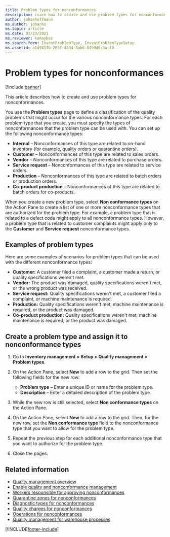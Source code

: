 ```yaml
---
title: Problem types for nonconformances
description: Learn how to create and use problem types for nonconformances, including definitions for various nonconformance types and examples.
author: johanhoffmann
ms.author: johanho
ms.topic: article
ms.date: 03/23/2021
ms.reviewer: kamaybac
ms.search.form: InventProblemType, InventProblemTypeSetup
ms.assetid: a1d9417b-268f-4334-8ab6-8499d6c3acf0
---
```


# Problem types for nonconformances

[!include [banner](../includes/banner.md)]

This article describes how to create and use problem types for nonconformances.

You use the **Problem types** page to define a classification of the quality problems that might occur for the various nonconformance types. For each problem type that you create, you must specify the types of nonconformances that the problem type can be used with. You can set up the following nonconformance types:

- **Internal** – Nonconformances of this type are related to on-hand inventory (for example, quality orders or quarantine orders).
- **Customer** – Nonconformances of this type are related to sales orders.
- **Vendor** – Nonconformances of this type are related to purchase orders.
- **Service request** – Nonconformances of this type are related to service orders.
- **Production** – Nonconformances of this type are related to batch orders or production orders.
- **Co-product production** – Nonconformances of this type are related to batch orders for co-products.

When you create a new problem type, select **Non conformance types** on the Action Pane to create a list of one or more nonconformance types that are authorized for the problem type. For example, a problem type that is related to a defect code might apply to all nonconformance types. However, a problem type that is related to customer complaints might apply only to the **Customer** and **Service request** nonconformance types.

## Examples of problem types

Here are some examples of scenarios for problem types that can be used with the different nonconformance types:

- **Customer:** A customer filed a complaint, a customer made a return, or quality specifications weren't met.
- **Vendor:** The product was damaged, quality specifications weren't met, or the wrong product was received.
- **Service request:** Quality specifications weren't met, a customer filed a complaint, or machine maintenance is required.
- **Production:** Quality specifications weren't met, machine maintenance is required, or the product was damaged.
- **Co-product production:** Quality specifications weren't met, machine maintenance is required, or the product was damaged.

## Create a problem type and assign it to nonconformance types

1. Go to **Inventory management \> Setup \> Quality management \> Problem types**.
1. On the Action Pane, select **New** to add a row to the grid. Then set the following fields for the new row:

    - **Problem type** – Enter a unique ID or name for the problem type.
    - **Description** – Enter a detailed description of the problem type.

1. While the new row is still selected, select **Non conformance types** on the Action Pane.
1. On the Action Pane, select **New** to add a row to the grid. Then, for the new row, set the **Non conformance type** field to the nonconformance type that you want to allow for the problem type.
1. Repeat the previous step for each additional nonconformance type that you want to authorize for the problem type.
1. Close the pages.

## Related information

- [Quality management overview](quality-management-processes.md)
- [Enable quality and nonconformance management](enable-quality-management.md)
- [Workers responsible for approving nonconformances](quality-responsible-workers.md)
- [Quarantine zones for nonconformances](quality-quarantine-zones.md)
- [Diagnostic types for nonconformances](quality-diagnostic-types.md)
- [Quality charges for nonconformances](quality-charges.md)
- [Operations for nonconformances](quality-operations.md)
- [Quality management for warehouse processes](quality-management-for-warehouses-processes.md)

[!INCLUDE[footer-include](../../includes/footer-banner.md)]
